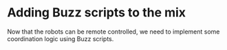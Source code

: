 # Adding Buzz scripts to the mix

Now that the robots can be remote controlled, we need to implement some coordination logic using Buzz scripts.

<!-- TODO

Ici on considère que l'utilisateur a déjà lu et maîtrise les 'basic-examples'. Donc pas besoin de tout lui réexpliquer de la base. Il sait comment flasher du code Buzz sur un board. Il a une petite idée des différents services que HiveMind offre, mais on pourra préciser certains points.

Présenter le code Buzz du use-case et expliquer ce que chaque élément fait.

 -->